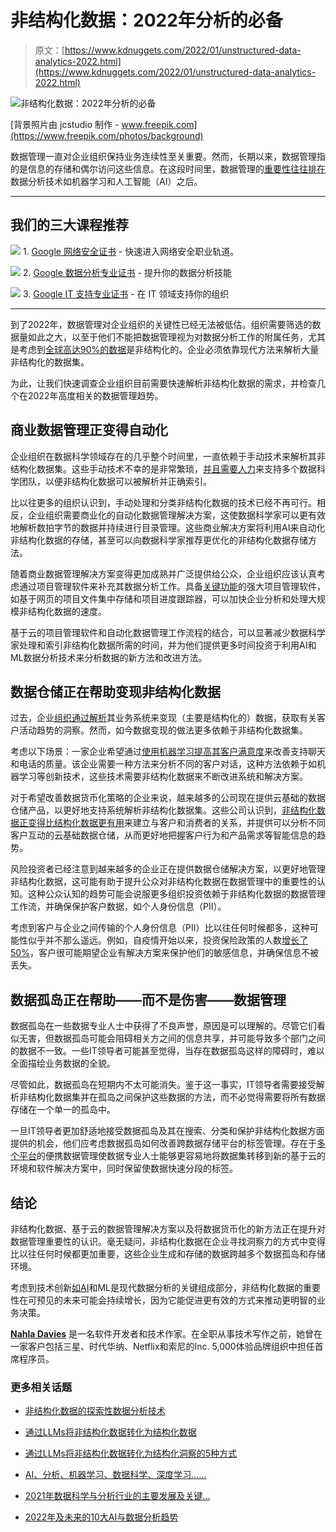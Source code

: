 # 非结构化数据：2022年分析的必备

> 原文：[https://www.kdnuggets.com/2022/01/unstructured-data-analytics-2022.html](https://www.kdnuggets.com/2022/01/unstructured-data-analytics-2022.html)

![非结构化数据：2022年分析的必备](../Images/2a3e81dd14cacc379632d4325277acd8.png)

[背景照片由 jcstudio 制作 - www.freepik.com](https://www.freepik.com/photos/background)

数据管理一直对企业组织保持业务连续性至关重要。然而，长期以来，数据管理指的是信息的存储和偶尔访问这些信息。在这段时间里，数据管理的[重要性往往排在](https://www.kdnuggets.com/2019/10/data-scientist-data-management.html)数据分析技术如机器学习和人工智能（AI）之后。

* * *

## 我们的三大课程推荐

![](../Images/0244c01ba9267c002ef39d4907e0b8fb.png) 1\. [Google 网络安全证书](https://www.kdnuggets.com/google-cybersecurity) - 快速进入网络安全职业轨道。

![](../Images/e225c49c3c91745821c8c0368bf04711.png) 2\. [Google 数据分析专业证书](https://www.kdnuggets.com/google-data-analytics) - 提升你的数据分析技能

![](../Images/0244c01ba9267c002ef39d4907e0b8fb.png) 3\. [Google IT 支持专业证书](https://www.kdnuggets.com/google-itsupport) - 在 IT 领域支持你的组织

* * *

到了2022年，数据管理对企业组织的关键性已经无法被低估。组织需要筛选的数据量如此之大，以至于他们不能把数据管理视为对数据分析工作的附属任务，尤其是考虑到[全球高达90%的数据](https://mitsloan.mit.edu/ideas-made-to-matter/tapping-power-unstructured-data)是非结构化的。企业必须依靠现代方法来解析大量非结构化的数据集。

为此，让我们快速调查企业组织目前需要快速解析非结构化数据的需求，并检查几个在2022年高度相关的数据管理趋势。

## 商业数据管理正变得自动化

企业组织在数据科学领域存在的几乎整个时间里，一直依赖于手动技术来解析其非结构化数据集。这些手动技术不幸的是非常繁琐，[并且需要人力](https://www.kdnuggets.com/2020/09/honest-drowning-data.html)来支持多个数据科学团队，以便非结构化数据可以被解析并正确索引。

比以往更多的组织认识到，手动处理和分类非结构化数据的技术已经不再可行。相反，企业组织需要商业化的自动化数据管理解决方案，这使数据科学家可以更有效地解析数拍字节的数据并持续进行目录管理。这些商业解决方案将利用AI来自动化非结构化数据的存储，甚至可以向数据科学家推荐更优化的非结构化数据存储方法。

随着商业数据管理解决方案变得更加成熟并广泛提供给公众，企业组织应该认真考虑通过项目管理软件来补充其数据分析工作。具备[关键功能](https://www.freshbooks.com/projects-and-collaboration)的强大项目管理软件，如基于网页的项目文件集中存储和项目进度跟踪器，可以加快企业分析和处理大规模非结构化数据的速度。

基于云的项目管理软件和自动化数据管理工作流程的结合，可以显著减少数据科学家处理和索引非结构化数据所需的时间，并为他们提供更多时间投资于利用AI和ML数据分析技术来分析数据的新方法和改进方法。

## 数据仓储正在帮助变现非结构化数据

过去，企业[组织通过解析](https://www.freshbooks.com/projects-and-collaboration)其业务系统来变现（主要是结构化的）数据，获取有关客户活动趋势的洞察。然而，如今数据变现的做法更多依赖于非结构化数据集。

考虑以下场景：一家企业希望通过[使用机器学习提高其客户满意度](https://www.analyticsinsight.net/10-ways-machine-learning-provides-more-efficient-customer-service/)来改善支持聊天和电话的质量。该企业需要一种方法来分析不同的客户对话，这种方法依赖于如机器学习等创新技术，这些技术需要非结构化数据来不断改进系统和解决方案。

对于希望改善数据货币化策略的企业来说，越来越多的公司现在提供云基础的数据仓储产品，以更好地支持系统解析非结构化数据集。这些公司认识到，[非结构化数据正变得比结构化数据更有用](https://www.datacenterknowledge.com/industry-perspectives/unstructured-data-will-continue-shape-data-management-2022)来建立与客户和消费者的关系，并提供可以分析不同客户互动的云基础数据仓储，从而更好地把握客户行为和产品需求等智能信息的趋势。

风险投资者已经注意到越来越多的企业正在提供数据仓储解决方案，以更好地管理非结构化数据，这可能有助于提升公众对非结构化数据在数据管理中的重要性的认知。这种公众认知的趋势可能会说服更多组织投资依赖于非结构化数据的数据管理工作流，并确保保护客户数据，如个人身份信息（PII）。

考虑到客户与企业之间传输的个人身份信息（PII）比以往任何时候都多，这种可能性似乎并不那么遥远。例如，自疫情开始以来，投资保险政策的人数[增长了50%](https://www.policyme.com/blog/what-is-life-insurance)，客户很可能期望企业有解决方案来保护他们的敏感信息，并确保信息不被丢失。

## 数据孤岛正在帮助——而不是伤害——数据管理

数据孤岛在一些数据专业人士中获得了不良声誉，原因是可以理解的。尽管它们看似无害，但数据孤岛可能会阻碍相关方之间的信息共享，并可能导致多个部门之间的数据不一致。一些IT领导者可能甚至觉得，当存在数据孤岛这样的障碍时，难以全面描绘业务数据的全貌。

尽管如此，数据孤岛在短期内不太可能消失。鉴于这一事实，IT领导者需要接受解析非结构化数据集并在孤岛之间保护这些数据的方法，而不必觉得需要将所有数据存储在一个单一的孤岛中。

一旦IT领导者更加舒适地接受数据孤岛及其在搜索、分类和保护非结构化数据方面提供的机会，他们应考虑数据孤岛如何改善跨数据存储平台的标签管理。存在于[多个平台](https://www.enterprisestorageforum.com/management/5-storage-needs-of-modern-data-centers/)的便携数据管理使数据专业人士能够更容易地将数据集转移到新的基于云的环境和软件解决方案中，同时保留使数据快速分段的标签。

## 结论

非结构化数据、基于云的数据管理解决方案以及将数据货币化的新方法正在提升对数据管理重要性的认识。毫无疑问，非结构化数据在企业寻找洞察力的方式中变得比以往任何时候都更加重要，这些企业生成和存储的数据跨越多个数据孤岛和存储环境。

考虑到技术创新[如AI](/2020/10/introduction-ai-updated.html)和ML是现代数据分析的关键组成部分，非结构化数据的重要性在可预见的未来可能会持续增长，因为它能促进更有效的方式来推动更明智的业务决策。

**[Nahla Davies](http://nahlawrites.com/)** 是一名软件开发者和技术作家。在全职从事技术写作之前，她曾在一家客户包括三星、时代华纳、Netflix和索尼的Inc. 5,000体验品牌组织中担任首席程序员。

### 更多相关话题

+   [非结构化数据的探索性数据分析技术](https://www.kdnuggets.com/2023/05/exploratory-data-analysis-techniques-unstructured-data.html)

+   [通过LLMs将非结构化数据转化为结构化数据](https://www.kdnuggets.com/2023/06/predibase-unstructured-structured-data-llms.html)

+   [通过LLMs将非结构化数据转化为结构化洞察的5种方式](https://www.kdnuggets.com/5-ways-of-converting-unstructured-data-into-structured-insights-with-llms)

+   [AI、分析、机器学习、数据科学、深度学习……](https://www.kdnuggets.com/2021/12/developments-predictions-ai-machine-learning-data-science-research.html)

+   [2021年数据科学与分析行业的主要发展及关键…](https://www.kdnuggets.com/2021/12/developments-predictions-data-science-analytics-industry.html)

+   [2022年及未来的10大AI与数据分析趋势](https://www.kdnuggets.com/2021/12/10-key-ai-trends-for-2022.html)
